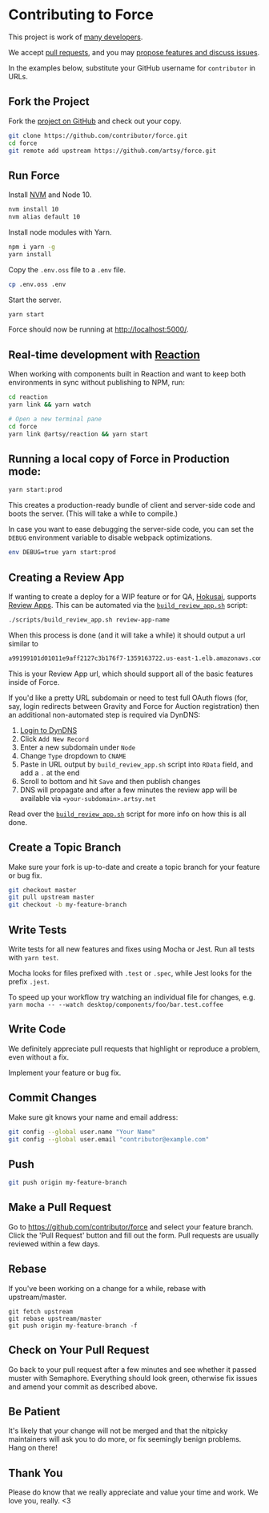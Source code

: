 # Contributing to Force

This project is work of [many developers](https://github.com/artsy/force/graphs/contributors).

We accept [pull requests](https://github.com/artsy/force/pulls), and you may [propose features and discuss issues](https://github.com/artsy/force/issues).

In the examples below, substitute your GitHub username for `contributor` in URLs.

## Fork the Project

Fork the [project on GitHub](https://github.com/artsy/force) and check out your copy.

```sh
git clone https://github.com/contributor/force.git
cd force
git remote add upstream https://github.com/artsy/force.git
```

## Run Force

Install [NVM](https://github.com/creationix/nvm) and Node 10.

```sh
nvm install 10
nvm alias default 10
```

Install node modules with Yarn.

```sh
npm i yarn -g
yarn install
```

Copy the `.env.oss` file to a `.env` file.

```sh
cp .env.oss .env
```

Start the server.

```sh
yarn start
```

Force should now be running at [http://localhost:5000/](http://localhost:5000/).

## Real-time development with [Reaction](https://github.com/artsy/reaction)

When working with components built in Reaction and want to keep both environments in sync without publishing to NPM, run:

```sh
cd reaction
yarn link && yarn watch

# Open a new terminal pane
cd force
yarn link @artsy/reaction && yarn start
```

## Running a local copy of Force in Production mode:

```sh
yarn start:prod
```

This creates a production-ready bundle of client and server-side code and boots the server. (This will take a while to compile.)

In case you want to ease debugging the server-side code, you can set the `DEBUG`
environment variable to disable webpack optimizations.

```sh
env DEBUG=true yarn start:prod
```

## Creating a Review App

If wanting to create a deploy for a WIP feature or for QA, [Hokusai](), supports [Review Apps](https://github.com/artsy/hokusai/blob/master/docs/Review_Apps.md). This can be automated via the [`build_review_app.sh`](https://github.com/artsy/force/blob/master/scripts/build_review_app.sh) script:

```sh
./scripts/build_review_app.sh review-app-name
```

When this process is done (and it will take a while) it should output a url similar to

```sh
a99199101d01011e9aff2127c3b176f7-1359163722.us-east-1.elb.amazonaws.com
```

This is your Review App url, which should support all of the basic features inside of Force.

If you'd like a pretty URL subdomain or need to test full OAuth flows (for, say, login redirects between Gravity and Force for Auction registration) then an additional non-automated step is required via DynDNS:

1. [Login to DynDNS](https://manage.dynect.net/qcke/artsy.net)
1. Click `Add New Record`
1. Enter a new subdomain under `Node`
1. Change `Type` dropdown to `CNAME`
1. Paste in URL output by `build_review_app.sh` script into `RData` field, and add a `.` at the end
1. Scroll to bottom and hit `Save` and then publish changes
1. DNS will propagate and after a few minutes the review app will be available via `<your-subdomain>.artsy.net`

Read over the [`build_review_app.sh`](https://github.com/artsy/force/blob/master/scripts/build_review_app.sh) script for more info on how this is all done.

## Create a Topic Branch

Make sure your fork is up-to-date and create a topic branch for your feature or bug fix.

```sh
git checkout master
git pull upstream master
git checkout -b my-feature-branch
```

## Write Tests

Write tests for all new features and fixes using Mocha or Jest. Run all tests with `yarn test`.

Mocha looks for files prefixed with `.test` or `.spec`, while Jest looks for the prefix `.jest`.

To speed up your workflow try watching an individual file for changes, e.g. `yarn mocha -- --watch desktop/components/foo/bar.test.coffee`

## Write Code

We definitely appreciate pull requests that highlight or reproduce a problem, even without a fix.

Implement your feature or bug fix.

## Commit Changes

Make sure git knows your name and email address:

```sh
git config --global user.name "Your Name"
git config --global user.email "contributor@example.com"
```

## Push

```sh
git push origin my-feature-branch
```

## Make a Pull Request

Go to https://github.com/contributor/force and select your feature branch.
Click the 'Pull Request' button and fill out the form. Pull requests are usually reviewed within a few days.

## Rebase

If you've been working on a change for a while, rebase with upstream/master.

```
git fetch upstream
git rebase upstream/master
git push origin my-feature-branch -f
```

## Check on Your Pull Request

Go back to your pull request after a few minutes and see whether it passed muster with Semaphore. Everything should look green, otherwise fix issues and amend your commit as described above.

## Be Patient

It's likely that your change will not be merged and that the nitpicky maintainers will ask you to do more, or fix seemingly benign problems. Hang on there!

## Thank You

Please do know that we really appreciate and value your time and work. We love you, really. <3
